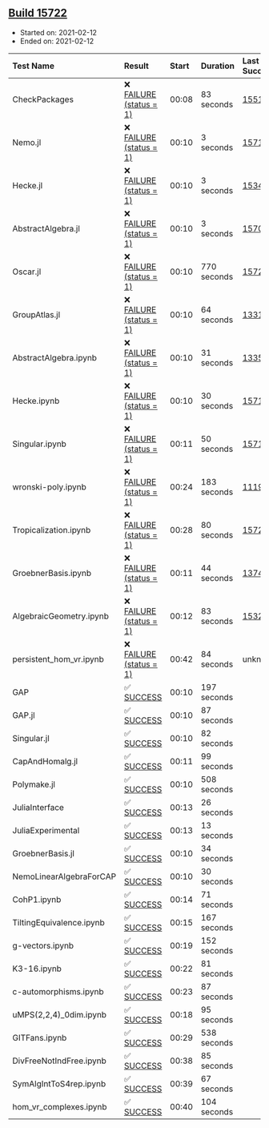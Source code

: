 ## [Build 15722](https://oscarci.mathematik.uni-kl.de/job/oscar/15722/)

* Started on: 2021-02-12
* Ended on: 2021-02-12

| Test Name    | Result | Start | Duration | Last Success | First Failure |
|:-------------|:-------|:------|:---------|:-------------|:--------------|
| CheckPackages | ❌ [FAILURE (status = 1)](https://oscarci.mathematik.uni-kl.de/job/oscar/15722/artifact/logs/build-15722/CheckPackages.log) | 00:08 | 83 seconds | [15514](https://oscarci.mathematik.uni-kl.de/job/oscar/15514/) | [15515](https://oscarci.mathematik.uni-kl.de/job/oscar/15515/) |
| Nemo.jl | ❌ [FAILURE (status = 1)](https://oscarci.mathematik.uni-kl.de/job/oscar/15722/artifact/logs/build-15722/Nemo.jl.log) | 00:10 | 3 seconds | [15714](https://oscarci.mathematik.uni-kl.de/job/oscar/15714/) | [15715](https://oscarci.mathematik.uni-kl.de/job/oscar/15715/) |
| Hecke.jl | ❌ [FAILURE (status = 1)](https://oscarci.mathematik.uni-kl.de/job/oscar/15722/artifact/logs/build-15722/Hecke.jl.log) | 00:10 | 3 seconds | [15344](https://oscarci.mathematik.uni-kl.de/job/oscar/15344/) | [15348](https://oscarci.mathematik.uni-kl.de/job/oscar/15348/) |
| AbstractAlgebra.jl | ❌ [FAILURE (status = 1)](https://oscarci.mathematik.uni-kl.de/job/oscar/15722/artifact/logs/build-15722/AbstractAlgebra.jl.log) | 00:10 | 3 seconds | [15709](https://oscarci.mathematik.uni-kl.de/job/oscar/15709/) | [15710](https://oscarci.mathematik.uni-kl.de/job/oscar/15710/) |
| Oscar.jl | ❌ [FAILURE (status = 1)](https://oscarci.mathematik.uni-kl.de/job/oscar/15722/artifact/logs/build-15722/Oscar.jl.log) | 00:10 | 770 seconds | [15721](https://oscarci.mathematik.uni-kl.de/job/oscar/15721/) | [15722](https://oscarci.mathematik.uni-kl.de/job/oscar/15722/) |
| GroupAtlas.jl | ❌ [FAILURE (status = 1)](https://oscarci.mathematik.uni-kl.de/job/oscar/15722/artifact/logs/build-15722/GroupAtlas.jl.log) | 00:10 | 64 seconds | [13311](https://oscarci.mathematik.uni-kl.de/job/oscar/13311/) | [13312](https://oscarci.mathematik.uni-kl.de/job/oscar/13312/) |
| AbstractAlgebra.ipynb | ❌ [FAILURE (status = 1)](https://oscarci.mathematik.uni-kl.de/job/oscar/15722/artifact/logs/build-15722/AbstractAlgebra.ipynb.log) | 00:10 | 31 seconds | [13355](https://oscarci.mathematik.uni-kl.de/job/oscar/13355/) | [13356](https://oscarci.mathematik.uni-kl.de/job/oscar/13356/) |
| Hecke.ipynb | ❌ [FAILURE (status = 1)](https://oscarci.mathematik.uni-kl.de/job/oscar/15722/artifact/logs/build-15722/Hecke.ipynb.log) | 00:10 | 30 seconds | [15717](https://oscarci.mathematik.uni-kl.de/job/oscar/15717/) | [15718](https://oscarci.mathematik.uni-kl.de/job/oscar/15718/) |
| Singular.ipynb | ❌ [FAILURE (status = 1)](https://oscarci.mathematik.uni-kl.de/job/oscar/15722/artifact/logs/build-15722/Singular.ipynb.log) | 00:11 | 50 seconds | [15714](https://oscarci.mathematik.uni-kl.de/job/oscar/15714/) | [15715](https://oscarci.mathematik.uni-kl.de/job/oscar/15715/) |
| wronski-poly.ipynb | ❌ [FAILURE (status = 1)](https://oscarci.mathematik.uni-kl.de/job/oscar/15722/artifact/logs/build-15722/wronski-poly.ipynb.log) | 00:24 | 183 seconds | [11192](https://oscarci.mathematik.uni-kl.de/job/oscar/11192/) | [11193](https://oscarci.mathematik.uni-kl.de/job/oscar/11193/) |
| Tropicalization.ipynb | ❌ [FAILURE (status = 1)](https://oscarci.mathematik.uni-kl.de/job/oscar/15722/artifact/logs/build-15722/Tropicalization.ipynb.log) | 00:28 | 80 seconds | [15720](https://oscarci.mathematik.uni-kl.de/job/oscar/15720/) | [15721](https://oscarci.mathematik.uni-kl.de/job/oscar/15721/) |
| GroebnerBasis.ipynb | ❌ [FAILURE (status = 1)](https://oscarci.mathematik.uni-kl.de/job/oscar/15722/artifact/logs/build-15722/GroebnerBasis.ipynb.log) | 00:11 | 44 seconds | [13748](https://oscarci.mathematik.uni-kl.de/job/oscar/13748/) | [13749](https://oscarci.mathematik.uni-kl.de/job/oscar/13749/) |
| AlgebraicGeometry.ipynb | ❌ [FAILURE (status = 1)](https://oscarci.mathematik.uni-kl.de/job/oscar/15722/artifact/logs/build-15722/AlgebraicGeometry.ipynb.log) | 00:12 | 83 seconds | [15322](https://oscarci.mathematik.uni-kl.de/job/oscar/15322/) | [15323](https://oscarci.mathematik.uni-kl.de/job/oscar/15323/) |
| persistent_hom_vr.ipynb | ❌ [FAILURE (status = 1)](https://oscarci.mathematik.uni-kl.de/job/oscar/15722/artifact/logs/build-15722/persistent_hom_vr.ipynb.log) | 00:42 | 84 seconds | unknown | unknown |
| GAP | ✅ [SUCCESS](https://oscarci.mathematik.uni-kl.de/job/oscar/15722/artifact/logs/build-15722/GAP.log) | 00:10 | 197 seconds |  |  |
| GAP.jl | ✅ [SUCCESS](https://oscarci.mathematik.uni-kl.de/job/oscar/15722/artifact/logs/build-15722/GAP.jl.log) | 00:10 | 87 seconds |  |  |
| Singular.jl | ✅ [SUCCESS](https://oscarci.mathematik.uni-kl.de/job/oscar/15722/artifact/logs/build-15722/Singular.jl.log) | 00:10 | 82 seconds |  |  |
| CapAndHomalg.jl | ✅ [SUCCESS](https://oscarci.mathematik.uni-kl.de/job/oscar/15722/artifact/logs/build-15722/CapAndHomalg.jl.log) | 00:11 | 99 seconds |  |  |
| Polymake.jl | ✅ [SUCCESS](https://oscarci.mathematik.uni-kl.de/job/oscar/15722/artifact/logs/build-15722/Polymake.jl.log) | 00:10 | 508 seconds |  |  |
| JuliaInterface | ✅ [SUCCESS](https://oscarci.mathematik.uni-kl.de/job/oscar/15722/artifact/logs/build-15722/JuliaInterface.log) | 00:13 | 26 seconds |  |  |
| JuliaExperimental | ✅ [SUCCESS](https://oscarci.mathematik.uni-kl.de/job/oscar/15722/artifact/logs/build-15722/JuliaExperimental.log) | 00:13 | 13 seconds |  |  |
| GroebnerBasis.jl | ✅ [SUCCESS](https://oscarci.mathematik.uni-kl.de/job/oscar/15722/artifact/logs/build-15722/GroebnerBasis.jl.log) | 00:10 | 34 seconds |  |  |
| NemoLinearAlgebraForCAP | ✅ [SUCCESS](https://oscarci.mathematik.uni-kl.de/job/oscar/15722/artifact/logs/build-15722/NemoLinearAlgebraForCAP.log) | 00:10 | 30 seconds |  |  |
| CohP1.ipynb | ✅ [SUCCESS](https://oscarci.mathematik.uni-kl.de/job/oscar/15722/artifact/logs/build-15722/CohP1.ipynb.log) | 00:14 | 71 seconds |  |  |
| TiltingEquivalence.ipynb | ✅ [SUCCESS](https://oscarci.mathematik.uni-kl.de/job/oscar/15722/artifact/logs/build-15722/TiltingEquivalence.ipynb.log) | 00:15 | 167 seconds |  |  |
| g-vectors.ipynb | ✅ [SUCCESS](https://oscarci.mathematik.uni-kl.de/job/oscar/15722/artifact/logs/build-15722/g-vectors.ipynb.log) | 00:19 | 152 seconds |  |  |
| K3-16.ipynb | ✅ [SUCCESS](https://oscarci.mathematik.uni-kl.de/job/oscar/15722/artifact/logs/build-15722/K3-16.ipynb.log) | 00:22 | 81 seconds |  |  |
| c-automorphisms.ipynb | ✅ [SUCCESS](https://oscarci.mathematik.uni-kl.de/job/oscar/15722/artifact/logs/build-15722/c-automorphisms.ipynb.log) | 00:23 | 87 seconds |  |  |
| uMPS(2,2,4)_0dim.ipynb | ✅ [SUCCESS](https://oscarci.mathematik.uni-kl.de/job/oscar/15722/artifact/logs/build-15722/uMPS-2-2-4-_0dim.ipynb.log) | 00:18 | 95 seconds |  |  |
| GITFans.ipynb | ✅ [SUCCESS](https://oscarci.mathematik.uni-kl.de/job/oscar/15722/artifact/logs/build-15722/GITFans.ipynb.log) | 00:29 | 538 seconds |  |  |
| DivFreeNotIndFree.ipynb | ✅ [SUCCESS](https://oscarci.mathematik.uni-kl.de/job/oscar/15722/artifact/logs/build-15722/DivFreeNotIndFree.ipynb.log) | 00:38 | 85 seconds |  |  |
| SymAlgIntToS4rep.ipynb | ✅ [SUCCESS](https://oscarci.mathematik.uni-kl.de/job/oscar/15722/artifact/logs/build-15722/SymAlgIntToS4rep.ipynb.log) | 00:39 | 67 seconds |  |  |
| hom_vr_complexes.ipynb | ✅ [SUCCESS](https://oscarci.mathematik.uni-kl.de/job/oscar/15722/artifact/logs/build-15722/hom_vr_complexes.ipynb.log) | 00:40 | 104 seconds |  |  |
